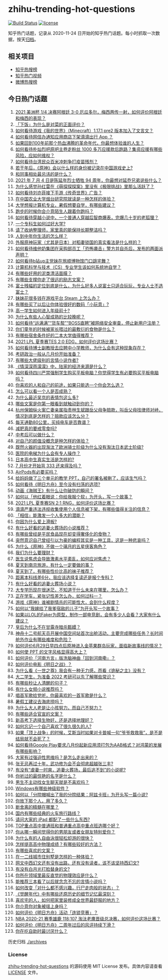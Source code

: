 # zhihu-trending-hot-questions

[![Build Status](https://github.com/justjavac/zhihu-trending-hot-questions/workflows/ci/badge.svg?branch=master)](https://github.com/justjavac/zhihu-trending-hot-questions/actions)
[![license](https://img.shields.io/github/license/justjavac/zhihu-trending-hot-questions)](https://github.com/justjavac/zhihu-trending-hot-questions/blob/master/LICENSE)

知乎热门话题，记录从 2020-11-24 日开始的知乎热门话题。每小时抓取一次数据，按天[归档](./archives)。

## 相关项目

- [知乎热搜榜](https://github.com/justjavac/zhihu-trending-top-search)
- [知乎热门视频](https://github.com/justjavac/zhihu-trending-hot-video)
- [微博热搜榜](https://github.com/justjavac/weibo-trending-hot-search)

## 今日热门话题

<!-- BEGIN -->
<!-- 最后更新时间 Mon Jul 05 2021 13:01:31 GMT+0800 (China Standard Time) -->

1. [2021 美洲杯 1/4 决赛阿根廷 3-0
   厄瓜多尔，梅西两传一射，如何评价阿根廷和梅西的表现？](https://www.zhihu.com/question/469925866)
2. [「下饭」为什么是对菜的正面评价？](https://www.zhihu.com/question/468067386)
3. [如何看待游戏《我的世界》（Minecraft）1.17.1 pre2
   版本加入了文言文？](https://www.zhihu.com/question/469226186)
4. [如何看待网信办通知应用商店下架滴滴出行 App ？](https://www.zhihu.com/question/470015739)
5. [如果回到100年前那个热血沸腾的革命年代，你最想体验谁的人生？](https://www.zhihu.com/question/460118166)
6. [如何看待朴灿烈吧原吧主卷走粉丝 1000
   多万应援款后跑路？集资应援有哪些风险，应如何维权？](https://www.zhihu.com/question/469617778)
7. [如何看待台湾民众百米冲刺争打疫苗残剂？](https://www.zhihu.com/question/469960214)
8. [若干年后，《原神》会以什么样的身份被记录在中国游戏史上?](https://www.zhihu.com/question/469448582)
9. [和同事相处最忌讳的是什么？](https://www.zhihu.com/question/294492493)
10. [2021 年 7 月 4 日是陈延年烈士牺牲 94
    周年，你最想对延乔兄弟说些什么？](https://www.zhihu.com/question/469914836)
11. [为什么感觉孙红雷在《萌探探探案》里没有《极限挑战》里那么活跃了？](https://www.zhihu.com/question/467421033)
12. [如何看待刘亦菲接下手游《传奇世界》广告？](https://www.zhihu.com/question/469422532)
13. [在中国农业大学烟台研究院就读是一种怎样的体验？](https://www.zhihu.com/question/395900199)
14. [大学想报计算机专业，暑假想要自学，有哪些建议？](https://www.zhihu.com/question/464771225)
15. [跑步的时候你会介意陌生人跟着你跑吗？](https://www.zhihu.com/question/466187680)
16. [如何看待穿越小说中，一个普通人穿越后智商爆表，完爆几十岁的老狐狸？](https://www.zhihu.com/question/376857581)
17. [一个专科生如何过好大学?](https://www.zhihu.com/question/465577553)
18. [请了收纳整理师，家里真的能保持长期整洁吗？](https://www.zhihu.com/question/446527016)
19. [人到中年你生活的怎么样？](https://www.zhihu.com/question/469317566)
20. [外服原神玩家（尤其是日本）对稻妻锁国的真实看法是什么样的？](https://www.zhihu.com/question/469647926)
21. [如何看待维他奶集团在采购部员工「恐怖袭击」警方并自杀后，发布的两面派声明？](https://www.zhihu.com/question/469732478)
22. [如何看待b站up主党妹在旅顺博物馆门口跳宅舞？](https://www.zhihu.com/question/469738970)
23. [计算机科学与技术（CS）专业学生该如何系统地自学？](https://www.zhihu.com/question/37321190)
24. [有哪些好用的泥类清洁面膜？](https://www.zhihu.com/question/40798375)
25. [有哪些支撑你走了很远的励志文案？](https://www.zhihu.com/question/460253646)
26. [富士残幅的定位到底是什么，为什么好多人说富士只适合玩玩，专业人士不选富士？](https://www.zhihu.com/question/470044599)
27. [妹妹花很多钱在游戏平台 Steam 上怎么办？](https://www.zhihu.com/question/467965628)
28. [有哪些买了以后让你体验很好的数码「小玩意」?](https://www.zhihu.com/question/373192788)
29. [高一学生如何进入年级前十?](https://www.zhihu.com/question/426078063)
30. [为什么有些人心智成熟的比较晚呢？](https://www.zhihu.com/question/283077831)
31. [如何看待“运满满”“货车帮”“BOSS直聘”被网络安全审查，停止新用户注册？](https://www.zhihu.com/question/470104949)
32. [你们童年的时候被家长喂过的最敷衍的食物是什么？](https://www.zhihu.com/question/462844792)
33. [有哪些宿舍条件好的二本大学值得推荐？](https://www.zhihu.com/question/405920733)
34. [2021 LPL 夏季赛TES 2:0
    EDG，如何评价这场比赛？](https://www.zhihu.com/question/469986525)
35. [如何看待博士副教授去应聘中小学教师，为什么会有这种现象存在？](https://www.zhihu.com/question/469006927)
36. [考研政治一般从几月份开始准备？](https://www.zhihu.com/question/378053241)
37. [有哪些大佬级别的言情小说作者?](https://www.zhihu.com/question/323889571)
38. [《情深深雨濛濛》中，陆家的经济来源是什么？](https://www.zhihu.com/question/54479741)
39. [如何看待四川严禁强制学生购买平板电脑？你觉得学生有必要购买平板电脑吗？](https://www.zhihu.com/question/469907647)
40. [你喜欢的人和自己的前途，如果只能选一个你会怎么选？](https://www.zhihu.com/question/469180114)
41. [怎么可以看一个人是否成熟？](https://www.zhihu.com/question/415808060)
42. [为什么最近吴京的表情包这么多?](https://www.zhihu.com/question/459051105)
43. [哪些文案是你第一眼看到就触动到你的？](https://www.zhihu.com/question/454171964)
44. [杭州保姆纵火案亡妻亲属指责林生斌跟岳父母争赔款，叫岳父母找律师对峙，情况到底是怎样的？赔款应该怎么分？](https://www.zhihu.com/question/469306984)
45. [每天通勤80公里，买纯电车是否靠谱？](https://www.zhihu.com/question/468510743)
46. [减肥真的要戒零食吗?](https://www.zhihu.com/question/468839689)
47. [中考后可以做什么？](https://www.zhihu.com/question/465877304)
48. [对自己的颜值没概念是种怎样的体验？](https://www.zhihu.com/question/309262006)
49. [既然火器的出现淘汰了欧洲骑士阶级为什么没有淘汰日本武士阶级?](https://www.zhihu.com/question/469293153)
50. [医院的电梯为什么会有专人操作？](https://www.zhihu.com/question/275348817)
51. [日本高中生真实生活是怎样的?](https://www.zhihu.com/question/358652855)
52. [7 月份才开始背 333 还来得及吗？](https://www.zhihu.com/question/405506994)
53. [AirPods有必要买吗？](https://www.zhihu.com/question/465884888)
54. [给妈妈做了三个单元的教学 PPT，自己的署名被删了，应该生气吗？](https://www.zhihu.com/question/466380653)
55. [如何看待《明日方舟》至今没有扫荡的选项?](https://www.zhihu.com/question/469337436)
56. [动画《海贼王》有什么让你破防的瞬间？](https://www.zhihu.com/question/466340998)
57. [如何以「他红着眼说：你给我服个软」为开头，写一个故事？](https://www.zhihu.com/question/460697101)
58. [2021 LPL 夏季赛SN 2:1 RNG，如何评价这场比赛？](https://www.zhihu.com/question/470013968)
59. [滴滴严重违法违规收集使用个人信息被下架，有哪些值得关注的信息？](https://www.zhihu.com/question/470016029)
60. [「相信」能激发一个人多大的潜能？](https://www.zhihu.com/question/469081139)
61. [你因为什么爱上滑板?](https://www.zhihu.com/question/435394228)
62. [有什么好看的追妻火葬场的小说推荐？](https://www.zhihu.com/question/463126197)
63. [有哪些曾经是平民食品现在却变得奢侈化的食物？](https://www.zhihu.com/question/468524945)
64. [突然意识自己曾经引以为豪的编程其实是一种工具，这是一种悲哀吗？](https://www.zhihu.com/question/469223256)
65. [为什么《原神》不做一个璃月的五星侠客角色？](https://www.zhihu.com/question/468594400)
66. [我们为什么要理财？](https://www.zhihu.com/question/24177177)
67. [医生说焦虑会导致激素水平紊乱，如何应对焦虑？](https://www.zhihu.com/question/469907164)
68. [夏天到南京旅游，有什么一定要做的事？](https://www.zhihu.com/question/469022675)
69. [夏天到了，有哪些性价比高的袜子推荐？](https://www.zhihu.com/question/453321741)
70. [距离本科线差6分，我应该选择复读还是报个专科？](https://www.zhihu.com/question/467517153)
71. [有什么好看的追妻火葬场小说？](https://www.zhihu.com/question/463891070)
72. [大专学历现在很迷茫，不知道干什么未来在哪里，怎么办？](https://www.zhihu.com/question/467003536)
73. [正在学车，紧张记性差怎么办，如何过科一？](https://www.zhihu.com/question/458621193)
74. [游戏《原神》谁被剧情杀的可能性大，会到什么程度？](https://www.zhihu.com/question/466856390)
75. [如何以“我嫁给了我爹宿敌的儿子”为开头写一个故事？](https://www.zhihu.com/question/425380931)
76. [如果以LOL的Faker为原型，制作一部电竞剧，会有多少人会看？大家有什么建议？](https://www.zhihu.com/question/467272877)
77. [皇后为什么不在甘露寺暗杀甄嬛？](https://www.zhihu.com/question/323782581)
78. [神舟十二号航天员开展中国空间站首次出舱活动，主要完成哪些任务？长时间舱外作业有哪些难度和危险？](https://www.zhihu.com/question/469911953)
79. [如何评价6月29日早四点后原神进入金苹果群岛玩家，面临新故事线的情况？](https://www.zhihu.com/question/468978856)
80. [如何使 PPT 的文字风格显得高大上？](https://www.zhihu.com/question/26104860)
81. [如何评价「河南方言」版洗脑神曲「回到河南嘞」？](https://www.zhihu.com/question/469090177)
82. [如何评价电影《明日之战》？](https://www.zhihu.com/question/469466765)
83. [为什么看《一世之尊》我会有一种无力感，而看《诡秘之主》没有？](https://www.zhihu.com/question/466875284)
84. [大二学生，为准备 2022 考研可以先了解哪些常识？](https://www.zhihu.com/question/400494597)
85. [有哪些秒让人清醒的句子？](https://www.zhihu.com/question/464766380)
86. [有什么女频小说推荐吗？](https://www.zhihu.com/question/457795893)
87. [唱首军歌给党听，你最喜欢的一首军歌是什么？](https://www.zhihu.com/question/469697834)
88. [暑假工建议去海底捞吗？](https://www.zhihu.com/question/398756321)
89. [为什么大人老是让小孩努力，而自己不努力？](https://www.zhihu.com/question/465729487)
90. [有哪些适合官宣的文案？](https://www.zhihu.com/question/436157838)
91. [新高考下选择生物好，还是选择地理好？](https://www.zhihu.com/question/463643144)
92. [如何忘记一个自己喜欢了很久很久的人?](https://www.zhihu.com/question/468233405)
93. [如果「顶上战争」的时候，艾斯当时如果对卡普喊一句“爷爷救救我”，是不是结局就不会死了？](https://www.zhihu.com/question/275781764)
94. [如何看待Google
    Play要求八月份起新应用须打包为AAB格式？对鸿蒙的发展有哪些影响？](https://www.zhihu.com/question/469588431)
95. [大家有过强迫性思维吗？是怎么走出来的？](https://www.zhihu.com/question/400662217)
96. [张无忌再过十年，武功修为会不会彻底超越张三丰?](https://www.zhihu.com/question/458327600)
97. [有没有“虐妻一时爽，追妻火葬场，最后追不到”的小说呢?](https://www.zhihu.com/question/397071668)
98. [你听过的最惊艳的名字是什么？](https://www.zhihu.com/question/265694919)
99. [男生不主动找女生聊天就是不喜欢吗？](https://www.zhihu.com/question/428269881)
100. [Windows有哪些神级软件？](https://www.zhihu.com/question/465494790)
101. [如何以「分院帽喊出了我的分院结果：阿兹卡班」为开头写一篇小说?](https://www.zhihu.com/question/386972533)
102. [你放下那个人，用了多久？](https://www.zhihu.com/question/459105986)
103. [断舍离的精髓在哪里？](https://www.zhihu.com/question/25044125)
104. [国内有哪些经典的火车旅行路线？](https://www.zhihu.com/question/469093965)
105. [请问大家的 iPad 都配了一些什么东西?](https://www.zhihu.com/question/441947056)
106. [TOP重点高中普通班和普通重点高中重点班选哪个好？](https://www.zhihu.com/question/461031307)
107. [你从哪一瞬间觉得你的男朋友或者女朋友特别爱你？](https://www.zhihu.com/question/310415598)
108. [为什么有的人自由泳很轻松却游的很快？](https://www.zhihu.com/question/368523197)
109. [怎样提高高中物理成绩？有哪些较好的方法？](https://www.zhihu.com/question/20300295)
110. [有哪些喜欢的文案？](https://www.zhihu.com/question/460143596)
111. [在一二线城市住别墅是怎样的一种体验？](https://www.zhihu.com/question/350485995)
112. [网文中西幻文还有没有出路，还有没有读者，该不该坚持西幻文?](https://www.zhihu.com/question/469646044)
113. [有没有白月光打脸替身的文?](https://www.zhihu.com/question/459071698)
114. [你所在领域里最反直觉的物理效应是什么？](https://www.zhihu.com/question/466498607)
115. [能推荐三本看了以后就念念不忘的言情小说吗？](https://www.zhihu.com/question/420713607)
116. [如何改变「对什么都不感兴趣，行尸走肉般的状态」？](https://www.zhihu.com/question/31249796)
117. [《觉醒年代》中有哪些还原历史的细节记忆最深刻？](https://www.zhihu.com/question/451486276)
118. [喜欢宅的人，如何把家里装修成全世界最舒服的地方？](https://www.zhihu.com/question/35781319)
119. [你介意你对象被瑶上身吗？](https://www.zhihu.com/question/429956758)
120. [如何评价《明日方舟》活动「连锁竞赛」？](https://www.zhihu.com/question/469569572)
121. [NBA 2020-21 赛季雄鹿 118:107
     淘汰老鹰晋级总决赛，如何评价这场比赛？](https://www.zhihu.com/question/469901211)
122. [如何评价《明日方舟》二周年过后的风评持续下滑？](https://www.zhihu.com/question/469788139)
123. [你在吃自助时最讨厌什么？](https://www.zhihu.com/question/63212359)

<!-- END -->

历史归档 [./archives](./archives)

### License

[zhihu-trending-hot-questions](https://github.com/justjavac/zhihu-trending-hot-questions)
的源码使用 MIT License 发布。具体内容请查看 [LICENSE](./LICENSE) 文件。
